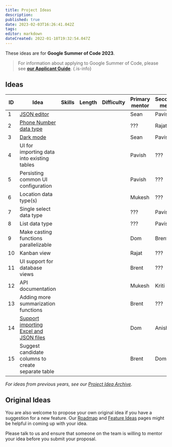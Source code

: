 ```yaml
---
title: Project Ideas
description: 
published: true
date: 2023-02-03T16:26:41.042Z
tags: 
editor: markdown
dateCreated: 2022-01-18T19:32:54.047Z
---
```


These ideas are for **Google Summer of Code 2023**.

> For information about applying to Google Summer of Code, please see [**our Applicant Guide**](/en/community/mentoring/applicant-guide).
{.is-info}

## Ideas

| ID | Idea | Skills | Length | Difficulty | Primary mentor | Secondary mentor |
|---|---|---|---|---|---|---|
| 1 | [JSON editor](./project-ideas/json-editor.md) |  |  |  | Sean | Pavish |
| 2 | [Phone Number data type](/en/community/mentoring/project-ideas/phone-number-data-type) |  |  |  | ??? | Rajat |
| 3 | [Dark mode](./project-ideas/dark-mode.md) |  |  |  | Sean | Pavish |
| 4 | UI for importing data into existing tables |  |  |  | Pavish | ??? |
| 5 | Persisting common UI configuration |  |  |  | Pavish | ??? |
| 6 | Location data type(s) |  |  |  | Mukesh | ??? |
| 7 | Single select data type |  |  |  | ??? | Pavish |
| 8 | List data type |  |  |  | ??? | Pavish |
| 9 | Make casting functions parallelizable |  |  |  | Dom | Brent |
| 10 | Kanban view |  |  |  | Rajat | ??? |
| 11 | UI support for database views |  |  |  | Brent | ??? |
| 12 | API documentation |  |  |  | Mukesh | Kriti |
| 13 | Adding more summarization functions |  |  |  | Brent | ??? |
| 14 | [Support importing Excel and JSON files](/en/community/mentoring/project-ideas/import-excel-json-files) |  |  |  | Dom | Anish |
| 15 | Suggest candidate columns to create separate table |  |  |  | Brent | Dom |

*For ideas from previous years, see our [Project Idea Archive](/en/community/mentoring/project-ideas/archive).*

## Original Ideas

You are also welcome to propose your own original idea if you have a suggestion for a new feature. Our [Roadmap](/en/product/roadmap) and [Feature Ideas](/en/product/feature-ideas) pages might be helpful in coming up with your idea.

Please talk to us and ensure that someone on the team is willing to mentor your idea before you submit your proposal.
